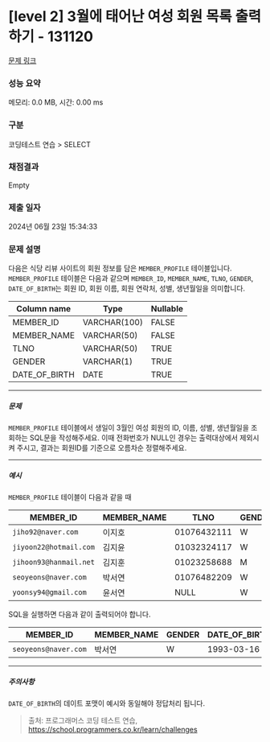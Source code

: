 # [level 2] 3월에 태어난 여성 회원 목록 출력하기 - 131120 

[문제 링크](https://school.programmers.co.kr/learn/courses/30/lessons/131120) 

### 성능 요약

메모리: 0.0 MB, 시간: 0.00 ms

### 구분

코딩테스트 연습 > SELECT

### 채점결과

Empty

### 제출 일자

2024년 06월 23일 15:34:33

### 문제 설명

<p style="user-select: auto !important;">다음은 식당 리뷰 사이트의 회원 정보를 담은 <code style="user-select: auto !important;">MEMBER_PROFILE</code> 테이블입니다. <code style="user-select: auto !important;">MEMBER_PROFILE</code> 테이블은 다음과 같으며 <code style="user-select: auto !important;">MEMBER_ID</code>, <code style="user-select: auto !important;">MEMBER_NAME</code>, <code style="user-select: auto !important;">TLNO</code>, <code style="user-select: auto !important;">GENDER</code>, <code style="user-select: auto !important;">DATE_OF_BIRTH</code>는 회원 ID, 회원 이름, 회원 연락처, 성별, 생년월일을 의미합니다.</p>
<table class="table" style="user-select: auto !important;">
        <thead style="user-select: auto !important;"><tr style="user-select: auto !important;">
<th style="user-select: auto !important;">Column name</th>
<th style="user-select: auto !important;">Type</th>
<th style="user-select: auto !important;">Nullable</th>
</tr>
</thead>
        <tbody style="user-select: auto !important;"><tr style="user-select: auto !important;">
<td style="user-select: auto !important;">MEMBER_ID</td>
<td style="user-select: auto !important;">VARCHAR(100)</td>
<td style="user-select: auto !important;">FALSE</td>
</tr>
<tr style="user-select: auto !important;">
<td style="user-select: auto !important;">MEMBER_NAME</td>
<td style="user-select: auto !important;">VARCHAR(50)</td>
<td style="user-select: auto !important;">FALSE</td>
</tr>
<tr style="user-select: auto !important;">
<td style="user-select: auto !important;">TLNO</td>
<td style="user-select: auto !important;">VARCHAR(50)</td>
<td style="user-select: auto !important;">TRUE</td>
</tr>
<tr style="user-select: auto !important;">
<td style="user-select: auto !important;">GENDER</td>
<td style="user-select: auto !important;">VARCHAR(1)</td>
<td style="user-select: auto !important;">TRUE</td>
</tr>
<tr style="user-select: auto !important;">
<td style="user-select: auto !important;">DATE_OF_BIRTH</td>
<td style="user-select: auto !important;">DATE</td>
<td style="user-select: auto !important;">TRUE</td>
</tr>
</tbody>
      </table>
<hr style="user-select: auto !important;">

<h5 style="user-select: auto !important;">문제</h5>

<p style="user-select: auto !important;"><code style="user-select: auto !important;">MEMBER_PROFILE</code> 테이블에서 생일이 3월인 여성 회원의 ID, 이름, 성별, 생년월일을 조회하는 SQL문을 작성해주세요. 이때 전화번호가 NULL인 경우는 출력대상에서 제외시켜 주시고, 결과는 회원ID를 기준으로 오름차순 정렬해주세요. </p>

<hr style="user-select: auto !important;">

<h5 style="user-select: auto !important;">예시</h5>

<p style="user-select: auto !important;"><code style="user-select: auto !important;">MEMBER_PROFILE</code> 테이블이 다음과 같을 때</p>
<table class="table" style="user-select: auto !important;">
        <thead style="user-select: auto !important;"><tr style="user-select: auto !important;">
<th style="user-select: auto !important;">MEMBER_ID</th>
<th style="user-select: auto !important;">MEMBER_NAME</th>
<th style="user-select: auto !important;">TLNO</th>
<th style="user-select: auto !important;">GENDER</th>
<th style="user-select: auto !important;">DATE_OF_BIRTH</th>
</tr>
</thead>
        <tbody style="user-select: auto !important;"><tr style="user-select: auto !important;">
<td style="user-select: auto !important;"><code style="user-select: auto !important;">jiho92@naver.com</code></td>
<td style="user-select: auto !important;">이지호</td>
<td style="user-select: auto !important;">01076432111</td>
<td style="user-select: auto !important;">W</td>
<td style="user-select: auto !important;">1992-02-12</td>
</tr>
<tr style="user-select: auto !important;">
<td style="user-select: auto !important;"><code style="user-select: auto !important;">jiyoon22@hotmail.com</code></td>
<td style="user-select: auto !important;">김지윤</td>
<td style="user-select: auto !important;">01032324117</td>
<td style="user-select: auto !important;">W</td>
<td style="user-select: auto !important;">1992-02-22</td>
</tr>
<tr style="user-select: auto !important;">
<td style="user-select: auto !important;"><code style="user-select: auto !important;">jihoon93@hanmail.net</code></td>
<td style="user-select: auto !important;">김지훈</td>
<td style="user-select: auto !important;">01023258688</td>
<td style="user-select: auto !important;">M</td>
<td style="user-select: auto !important;">1993-02-23</td>
</tr>
<tr style="user-select: auto !important;">
<td style="user-select: auto !important;"><code style="user-select: auto !important;">seoyeons@naver.com</code></td>
<td style="user-select: auto !important;">박서연</td>
<td style="user-select: auto !important;">01076482209</td>
<td style="user-select: auto !important;">W</td>
<td style="user-select: auto !important;">1993-03-16</td>
</tr>
<tr style="user-select: auto !important;">
<td style="user-select: auto !important;"><code style="user-select: auto !important;">yoonsy94@gmail.com</code></td>
<td style="user-select: auto !important;">윤서연</td>
<td style="user-select: auto !important;">NULL</td>
<td style="user-select: auto !important;">W</td>
<td style="user-select: auto !important;">1994-03-19</td>
</tr>
</tbody>
      </table>
<p style="user-select: auto !important;">SQL을 실행하면 다음과 같이 출력되어야 합니다.</p>
<table class="table" style="user-select: auto !important;">
        <thead style="user-select: auto !important;"><tr style="user-select: auto !important;">
<th style="user-select: auto !important;">MEMBER_ID</th>
<th style="user-select: auto !important;">MEMBER_NAME</th>
<th style="user-select: auto !important;">GENDER</th>
<th style="user-select: auto !important;">DATE_OF_BIRTH</th>
</tr>
</thead>
        <tbody style="user-select: auto !important;"><tr style="user-select: auto !important;">
<td style="user-select: auto !important;"><code style="user-select: auto !important;">seoyeons@naver.com</code></td>
<td style="user-select: auto !important;">박서연</td>
<td style="user-select: auto !important;">W</td>
<td style="user-select: auto !important;">1993-03-16</td>
</tr>
</tbody>
      </table>
<hr style="user-select: auto !important;">

<h5 style="user-select: auto !important;">주의사항</h5>

<p style="user-select: auto !important;"><code style="user-select: auto !important;">DATE_OF_BIRTH</code>의 데이트 포맷이 예시와 동일해야 정답처리 됩니다.</p>


> 출처: 프로그래머스 코딩 테스트 연습, https://school.programmers.co.kr/learn/challenges